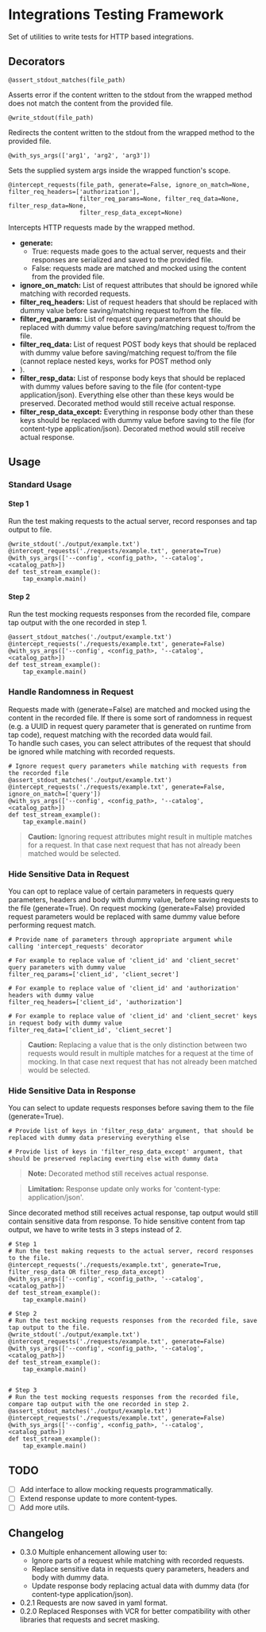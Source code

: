 # Integrations Testing Framework
Set of utilities to write tests for HTTP based integrations. 

## Decorators
```
@assert_stdout_matches(file_path)
```
Asserts error if the content written to the stdout from the wrapped method does not match the content from the provided file.

```
@write_stdout(file_path)
```
Redirects the content written to the stdout from the wrapped method to the provided file.

```
@with_sys_args(['arg1', 'arg2', 'arg3'])
```
Sets the supplied system args inside the wrapped function's scope.

```
@intercept_requests(file_path, generate=False, ignore_on_match=None, filter_req_headers=['authorization'],
                    filter_req_params=None, filter_req_data=None, filter_resp_data=None,
                    filter_resp_data_except=None)
```
Intercepts HTTP requests made by the wrapped method.
- **generate:**
  - True: requests made goes to the actual server, requests and their responses are serialized and saved to the provided file.
  - False: requests made are matched and mocked using the content from the provided file.
- **ignore_on_match:** List of request attributes that should be ignored while matching with recorded requests.
- **filter_req_headers:** List of request headers that should be replaced with dummy value before saving/matching request to/from the file.
- **filter_req_params:** List of request query parameters that should be replaced with dummy value before saving/matching request to/from the file.
- **filter_req_data:** List of request POST body keys that should be replaced with dummy value before saving/matching request to/from the file (cannot replace nested keys, works for POST method only
- ).
- **filter_resp_data:** List of response body keys that should be replaced with dummy values before saving to the file (for content-type application/json). Everything else other than these keys would be preserved. Decorated method would still receive actual response.
- **filter_resp_data_except:** Everything in response body other than these keys should be replaced with dummy value before saving to the file (for content-type application/json). Decorated method would still receive actual response.


## Usage

### Standard Usage
#### Step 1
Run the test making requests to the actual server, record responses and tap output to file.
```
@write_stdout('./output/example.txt')
@intercept_requests('./requests/example.txt', generate=True)
@with_sys_args(['--config', <config_path>, '--catalog', <catalog_path>])
def test_stream_example():
    tap_example.main()
```
#### Step 2
Run the test mocking requests responses from the recorded file, compare tap output with the one recorded in step 1.
```
@assert_stdout_matches('./output/example.txt')
@intercept_requests('./requests/example.txt', generate=False)
@with_sys_args(['--config', <config_path>, '--catalog', <catalog_path>])
def test_stream_example():
    tap_example.main()
```

### Handle Randomness in Request
Requests made with (generate=False) are matched and mocked using the content in the recorded file. If there is some sort of randomness in request (e.g. a UUID in request query parameter that is generated on runtime from tap code), request matching with the recorded data would fail.    
To handle such cases, you can select attributes of the request that should be ignored while matching with recorded requests.
```
# Ignore request query parameters while matching with requests from the recorded file
@assert_stdout_matches('./output/example.txt')
@intercept_requests('./requests/example.txt', generate=False, ignore_on_match=['query'])
@with_sys_args(['--config', <config_path>, '--catalog', <catalog_path>])
def test_stream_example():
    tap_example.main()
```
> **Caution:** Ignoring request attributes might result in multiple matches for a request. In that case next request that has not already been matched would be selected.

### Hide Sensitive Data in Request
You can opt to replace value of certain parameters in requests query parameters, headers and body with dummy value, before saving requests to the file (generate=True).
On request mocking (generate=False) provided request parameters would be replaced with same dummy value before performing request match.
```
# Provide name of parameters through appropriate argument while calling 'intercept_requests' decorator

# For example to replace value of 'client_id' and 'client_secret' query parameters with dummy value
filter_req_params=['client_id', 'client_secret']

# For example to replace value of 'client_id' and 'authorization' headers with dummy value
filter_req_headers=['client_id', 'authorization']

# For example to replace value of 'client_id' and 'client_secret' keys in request body with dummy value
filter_req_data=['client_id', 'client_secret']
```
> **Caution:** Replacing a value that is the only distinction between two requests would result in multiple matches for a request at the time of mocking. In that case next request that has not already been matched would be selected.

### Hide Sensitive Data in Response
You can select to update requests responses before saving them to the file (generate=True).
```
# Provide list of keys in 'filter_resp_data' argument, that should be replaced with dummy data preserving everything else

# Provide list of keys in 'filter_resp_data_except' argument, that should be preserved replacing everting else with dummy data
```

> **Note:** Decorated method still receives actual response.

> **Limitation:** Response update only works for 'content-type: application/json'.

Since decorated method still receives actual response, tap output would still contain sensitive data from response.
To hide sensitive content from tap output, we have to write tests in 3 steps instead of 2.
```
# Step 1
# Run the test making requests to the actual server, record responses to the file.
@intercept_requests('./requests/example.txt', generate=True, filter_resp_data OR filter_resp_data_except)
@with_sys_args(['--config', <config_path>, '--catalog', <catalog_path>])
def test_stream_example():
    tap_example.main()

# Step 2
# Run the test mocking requests responses from the recorded file, save tap output to the file.
@write_stdout('./output/example.txt')
@intercept_requests('./requests/example.txt', generate=False)
@with_sys_args(['--config', <config_path>, '--catalog', <catalog_path>])
def test_stream_example():
    tap_example.main()


# Step 3
# Run the test mocking requests responses from the recorded file, compare tap output with the one recorded in step 2.
@assert_stdout_matches('./output/example.txt')
@intercept_requests('./requests/example.txt', generate=False)
@with_sys_args(['--config', <config_path>, '--catalog', <catalog_path>])
def test_stream_example():
    tap_example.main()
```

## TODO

- [ ] Add interface to allow mocking requests programmatically.
- [ ] Extend response update to more content-types.
- [ ] Add more utils.

## Changelog
- 0.3.0 Multiple enhancement allowing user to:
  - Ignore parts of a request while matching with recorded requests.
  - Replace sensitive data in requests query parameters, headers and body with dummy data.
  - Update response body replacing actual data with dummy data (for content-type application/json).
- 0.2.1 Requests are now saved in yaml format.
- 0.2.0 Replaced Responses with VCR for better compatibility with other libraries that requests and secret masking.


